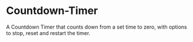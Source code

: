 # Countdown-Timer

A Countdown Timer that counts down from a set time to zero, with options to stop, reset and restart the timer.
